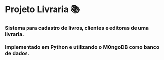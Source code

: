 # Projeto Livraria 📚
### Sistema para cadastro de livros, clientes e editoras de uma livraria. 
### Implementado em Python e utilizando o MOngoDB como banco de dados.
